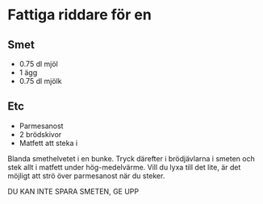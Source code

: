 # Fattiga riddare för en

## Smet
* 0.75 dl mjöl
* 1 ägg
* 0.75 dl mjölk

## Etc
* Parmesanost
* 2 brödskivor
* Matfett att steka i

Blanda smethelvetet i en bunke. Tryck därefter i brödjävlarna i smeten och stek
allt i matfett under hög-medelvärme. Vill du lyxa till det lite, är det möjligt 
att strö över parmesanost när du steker.

DU KAN INTE SPARA SMETEN, GE UPP

